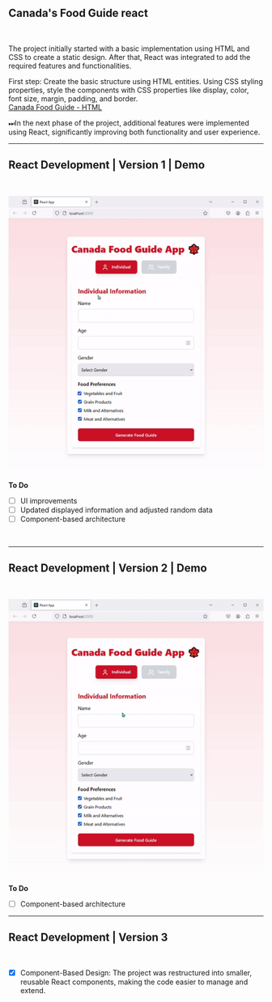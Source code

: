 ## Canada's Food Guide react

<br>

The project initially started with a basic implementation using HTML and CSS to create a static design. After that, React was integrated to add the required features and functionalities. 

First step:
Create the basic structure using HTML entities. Using CSS styling properties, style the components with CSS properties like display, color, font size, margin, padding, and border.<br>
 [Canada Food Guide - HTML](https://fateme-sadouni.github.io/Food-Guide/)
<br>

⏭In the next phase of the project, additional features were implemented using React, significantly improving both functionality and user experience. 
<br>    
 
---

  

React Development  | Version 1 | Demo
---
<br>  

![v1](CanadaFoodGuideV1.gif)  


**To Do**
<br>
 - [ ] UI improvements <br>
 - [ ] Updated displayed information and adjusted random data<br>
 - [ ] Component-based architecture <br>
<br>
 
---


React Development | Version 2 | Demo
---
<br>  

![v2](CanadaFoodGuideV2.gif)  

**To Do**
<br>
- [ ] Component-based architecture <br>
 
---

  
React Development  | Version 3 
---
<br>  

- [x] Component-Based Design: The project was restructured into smaller, reusable React components, making the code easier to manage and extend.



